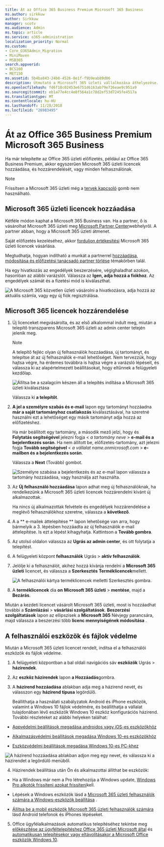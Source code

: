 ```yaml
---
title: Át az Office 365 Business Premium Microsoft 365 Business
ms.author: sirkkuw
author: Sirkkuw
manager: scotv
ms.audience: Admin
ms.topic: article
ms.service: o365-administration
localization_priority: Normal
ms.custom:
- Core_O365Admin_Migration
- MiniMaven
- MSB365
search.appverid:
- BCS160
- MET150
ms.assetid: 5b4ba843-24b8-4526-8e1f-f9b9eab89d06
description: Útmutató a Microsoft 365 üzleti vállalkozása áthelyezése.
ms.openlocfilehash: fd6f18c02453e6751d6163ab79e726eae9c951a9
ms.sourcegitcommit: eb1a77e4cc4e8f564a1c78d2ef53d7245fe4517a
ms.translationtype: MT
ms.contentlocale: hu-HU
ms.lasthandoff: 11/28/2018
ms.locfileid: "26983495"
---
```

# <a name="migrate-to-microsoft-365-business-from-office-365-business-premium"></a>Át az Office 365 Business Premium Microsoft 365 Business

Ha már telepítette az Office 365 üzleti előfizetés, például az Office 365 Business Premium, akkor egyszerűen Microsoft 365 üzleti licencek hozzáadása, és hozzárendelését, vagy minden felhasználónak.
  
> [!NOTE]
> Frissítsen a Microsoft 365 üzleti még a [tervek kapcsoló](https://support.office.com/article/73318661-8f33-478b-bcc7-fb8d69dbb22a?.aspx#switchbutton) gomb nem használható. 
  
## <a name="add-microsoft-365-business-licenses"></a>Microsoft 365 üzleti licencek hozzáadása

Kétféle módon kaphat a Microsoft 365 Business van. Ha a partner, ő is vásárolhat Microsoft 365 üzleti meg [Microsoft Partner Center](get-microsoft-365-business.md)webhelyről. A partner abban, hogy a Microsoft 365 üzleti átmenet.
  
Saját előfizetés kezeléséhez, akkor [forduljon értékesítési](https://www.microsoft.com/microsoft-365/business) Microsoft 365 üzleti licencek vásárlása. 
  
Megtudhatja, hogyan indítható a munkát a partnerrel [hozzáadása, módosítása és előfizetési tanácsadó partner törlése](https://support.office.com/article/f86e8177-936e-491e-9024-44dea2b296ff) témakörben talál. 
  
Ha egy hivatkozás az engedélyek beszerzésére, végighaladhat azokon, hasonlóan az alábbi varázslót. Válassza az **Igen, adja hozzá a fiókhoz**. Az engedélyek számát és a fizetési mód is kiválaszthat.
  
![A Microsoft 365 közvetlen üzleti vásárolni a hivatkozásra, adja hozzá az aktuális számla, vagy egy új fiók regisztrálása.](media/8bc54fd1-9cab-44d5-af91-c471e89aea46.png)
  
## <a name="assign-microsoft-365-licenses"></a>Microsoft 365 licencek hozzárendelése

1. Új licenceket megvásárolta, és az első alkalommal indult meg, miután a telepítő transzparens Microsoft 365 üzleti az admin center tetején jelenik meg.
    
    > [!NOTE]
    > A telepítő fejléc olyan új felhasználók hozzáadása, új tartományt, és telepítse át az új felhasználók e-mail lehetőséget. Nem tervezzük, hogy hajtsa végre, ha érdemes továbbra is hajtsa végre a varázsló lépéseit, és válassza ki az alapértelmezett beállításokat, hogy eltűnnek a felügyeleti kezdőlap. 
  
   ![Állítsa be a szalagcím készen áll a telepítés indítása a Microsoft 365 üzleti kiválasztása](media/8d3b0d97-7cca-497f-9364-4b00ad670209.png)
  
    Válassza ki **a telepítőt**.
    
2. **A jel a személyre szabás és e-mail** lapon egy tartományt hozzáadna **már a saját tartományhoz csatlakozás** kiválasztásával, ha szeretné használni ezt a lehetőséget egy másik tartományt adja hozzá az előfizetéshez. 
    
    Ha már beállított egy tartomány, a második mező jelzi, hogy és **Folytatás segítségével** jelezni fogja \< _a tartomány neve_ \> **e-mail és a bejelentkezés során**. Ha nem állított be, előfizetés-tartomány, azt jelezni fogja **Tovább segítségével** \< _a vállalat name.onmicrosoft.com_ \> **e-mailben és a bejelentkezés során**.    
    
    Válassza a **Next** (Tovább) gombot.
    
    ![Személyre szabása a bejelentkezés és az e-mail lapon válassza a tartomány hozzáadása, vagy használja azt használta.](media/c3f5cfb2-1189-4d2f-803b-c9feb008a7a3.png)
  
3. Az **Új felhasználó hozzáadása** lapon adhat meg új felhasználóknak, ha rendelkezünk a Microsoft 365 üzleti licencek hozzárendelni kívánt új alkalmazottak. 
    
    Ha nincs új alkalmazottak felvétele és engedélyek hozzárendelése a meglévő felhasználókhoz szeretne, válassza a **következő**.
    
4. A a ** e-mailek áttelepítése ** lapon lehetősége van arra, hogy bármelyik a 3. lépésben hozzáadta az új felhasználók e-mail áttelepítése. Is ezt a lépést kihagyhatja. Kattintson a **Tovább gombra**.
    
5. Az utolsó oldalon válassza az **Ugrás az admin center**, és ott folytatja a telepítést.
    
6. A felügyeleti központ **felhasználók** Ugrás \> **aktív felhasználók**.
    
7. Jelölje ki a felhasználót, akihez hozzá kívánja rendelni a **Microsoft 365 üzleti** licencet, és válassza a **Szerkesztés** **Terméklicencek**mellett.
    
    ![A felhasználói kártya terméklicencek melletti Szerkesztés gombra.](media/be0fe2d8-7ff8-447c-88f6-d212ed78451c.png)
  
8. A **terméklicencek** dia **on** **Microsoft 365 üzleti** \> **mentése**, majd a **Bezárás**.
    
Miután a kezdeti licencet vásárolt Microsoft 365 üzleti, most is hozzáadhat további a **Számlázási** \> **vásárlási szolgáltatások**. **Beszerzési szolgáltatások** lapon az ellipszisek a **Microsoft 365** Névjegy parancsára, majd válassza a beszerzési több **licenc mennyiségének módosítása** . 
  
## <a name="protect-user-devices-and-files"></a>A felhasználói eszközök és fájlok védelme

Miután a Microsoft 365 üzleti licencet rendelt, indítsa el a felhasználói eszközök és fájlok védelme.
  
1. A felügyeleti központban a bal oldali navigációs sáv **eszközök** Ugrás \> **házirendek**.
    
2. Az **eszköz házirendek** lapon **a Hozzáadás**gombra.
    
3. A **házirend hozzáadása** ablakban adja meg a házirend nevét, és válasszon egy **házirend típusa** legördülő. 
    
    Beállíthatja a használati szabályzatok Android és iPhone eszközök, valamint a Windows 10 fájlok védelmére, és beállíthatja a vállalat tulajdonában lévő eszközök Windows 10 eszköz konfigurációs házirend. További részleteket az alábbi helyeken találhat:
    
  - [Appvédelmi beállítások megadása androidos vagy iOS-es eszközökhöz](app-protection-settings-for-android-and-ios.md)
    
  - [Alkalmazásvédelmi beállítások megadása Windows 10-es eszközökhöz](protection-settings-for-windows-10-devices.md)
    
  - [Eszközvédelmi beállítások megadása Windows 10-es PC-khez](protection-settings-for-windows-10-pcs.md)
    
   ![A házirend hozzáadása ablakban adjon meg egy nevet, és válassza ki a házirendet a legördülő menüből.](media/76ef37e4-1d18-4f34-8a0f-391ab1d0ae2b.png)
  
4. Házirendek beállítása után Ön és alkalmazottai állíthat be eszközök:
    
  - Ha a Windows már nem a Pro létrehozója a Windows update, [Windows Pro alkotók frissíteni azokat frissíteni](upgrade-to-windows-pro-creators-update.md)kell.
    
  - Lépések a Windows eszközök lásd a [Microsoft 365 üzleti felhasználók számára a Windows-eszközök beállítása](set-up-windows-devices.md) . 
    
  - [Állítsa be a mobil eszközök Microsoft 365 üzleti felhasználók számára](set-up-mobile-devices.md) lásd Android telefonok és iPhones lépéseket. 
    
5. Office ügyfélalkalmazások automatikus telepítéséhez tekintse meg [előkészítése az ügyféltelepítéshez Office 365 üzleti Microsoft által](prepare-for-office-client-deployment.md) és [automatikusan telepítésekor vagy eltávolításakor a Microsoft Office eszközök Windows 10](auto-install-or-uninstall-office.md).
    


